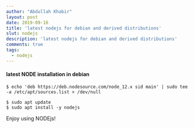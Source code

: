 ```yaml
---
author: "Abdullah Khabir"
layout: post
date: 2019-09-16
title: 'latest nodejs for debian and derived distributions'
slut: nodejs
description: 'latest nodejs for debian and derived distributions'
comments: true
tags:
  - nodejs
---
```

#### latest NODE installation in debian

```
$ echo 'deb https://deb.nodesource.com/node_12.x sid main' | sudo tee -a /etc/apt/sources.list > /dev/null

$ sudo apt update
$ sudo apt install -y nodejs 
```

Enjoy using NODEjs!


